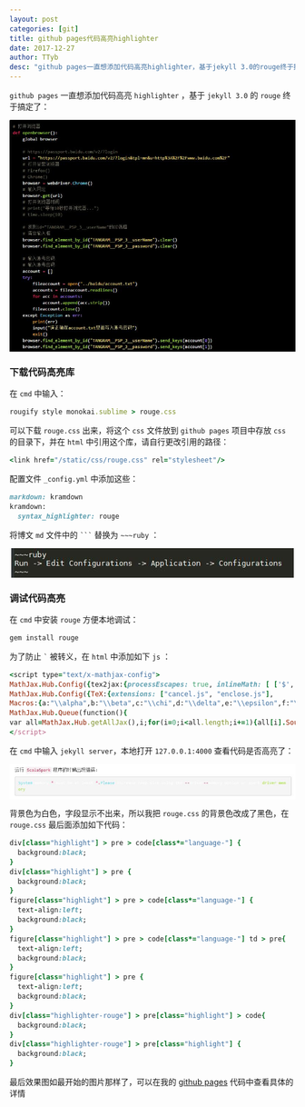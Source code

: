 ```yaml
---
layout: post
categories: [git]
title: github pages代码高亮highlighter
date: 2017-12-27
author: TTyb
desc: "github pages一直想添加代码高亮highlighter，基于jekyll 3.0的rouge终于搞定了"
---
```


`github pages` 一直想添加代码高亮 `highlighter` ，基于 `jekyll 3.0` 的 `rouge` 终于搞定了：

<p style="text-align:center"><img src="/static/postimage/git/highlighter/20171227091833.jpg" class="img-responsive" style="display: block; margin-right: auto; margin-left: auto;"></p>

### 下载代码高亮库

在 `cmd` 中输入：

~~~ruby
rougify style monokai.sublime > rouge.css
~~~

可以下载 `rouge.css` 出来，将这个 `css` 文件放到 `github pages` 项目中存放 `css` 的目录下，并在 `html` 中引用这个库，请自行更改引用的路径：

~~~ruby
<link href="/static/css/rouge.css" rel="stylesheet"/>
~~~

配置文件 `_config.yml` 中添加这些：

~~~ruby
markdown: kramdown
kramdown:
  syntax_highlighter: rouge
~~~

将博文 `md` 文件中的 ```` ``` ```` 替换为 `~~~ruby` ：

<p style="text-align:center"><img src="/static/postimage/git/highlighter/20171227093944.jpg" class="img-responsive" style="display: block; margin-right: auto; margin-left: auto;"></p>

### 调试代码高亮

在 `cmd` 中安装 `rouge` 方便本地调试：

~~~ruby
gem install rouge
~~~

为了防止 ```` ` ```` 被转义，在 `html` 中添加如下 `js` ：

~~~ruby
<script type="text/x-mathjax-config">
MathJax.Hub.Config({tex2jax:{processEscapes: true, inlineMath: [ ['$','$'], ["\\(","\\)"] ], skipTags: ['script', 'noscript', 'style', 'textarea', 'pre', 'code']}});
MathJax.Hub.Config({TeX:{extensions: ["cancel.js", "enclose.js"],
Macros:{a:"\\alpha",b:"\\beta",c:"\\chi",d:"\\delta",e:"\\epsilon",f:"\\phi",g:"\\gamma",h:"\\eta",i:"\\iota",j:"\\varphi",k:"\\kappa",l:"\\lambda",m:"\\mu",n:"\\nu",o:"\\omicron",p:"\\pi",q:"\\theta",r:"\\rho",s:"\\sigma",t:"\\tau",u:"\\upsilon",v:"\\varpi",w:"\\omega",x:"\\xi",y:"\\psi",z:"\\zeta",D:"\\Delta",F:"\\Phi",G:"\\Gamma",J:"\\vartheta",L:"\\Lambda",P:"\\Pi",Q:"\\Theta",S:"\\Sigma",U:"\\Upsilon",V:"\\varsigma",W:"\\Omega",X:"\\Xi",Y:"\\Psi",ve:"\\varepsilon",vk:"\\varkappa",vq:"\\vartheta",vp:"\\varpi",vr:"\\varrho",vs:"\\varsigma",vf:"\\varphi",alg:"\\begin{align}", ealg:"\\end{align}",bmat:"\\begin{bmatrix}", Bmat:"\\begin{Bmatrix}", pmat:"\\begin{pmatrix}", Pmat:"\\begin{Pmatrix}", vmat:"\\begin{vmatrix}", Vmat:"\\begin{Vmatrix}",ebmat:"\\end{bmatrix}", eBmat:"\\end{Bmatrix}",  epmat:"\\end{pmatrix}",  ePmat:"\\end{Pmatrix}",  evmat:"\\end{vmatrix}",  eVmat:"\\end{Vmatrix}",AA:"\\unicode{x212B}", Sum:"\\sum\\limits", abs:['\\lvert #1\\rvert',1], rmd:['\\mathop{\\mathrm{d}#1}',1],bi:['\\boldsymbol{#1}', 1], obar:['0\\!\\!\\!\\raise{.05em}{-}'],opar:['\\frac{\\partial #1}{\\partial #2}', 2], oppar:['\\frac{\\partial^2 #1}{\\partial #2^2}', 2]}}});
MathJax.Hub.Queue(function(){
var all=MathJax.Hub.getAllJax(),i;for(i=0;i<all.length;i+=1){all[i].SourceElement().parentNode.className+=' has-jax';}});
</script>
~~~

在 `cmd` 中输入 `jekyll server`，本地打开 `127.0.0.1:4000` 查看代码是否高亮了：

<p style="text-align:center"><img src="/static/postimage/git/highlighter/20171227094219.jpg" class="img-responsive" style="display: block; margin-right: auto; margin-left: auto;"></p>

背景色为白色，字段显示不出来，所以我把 `rouge.css` 的背景色改成了黑色，在 `rouge.css` 最后面添加如下代码：

~~~ruby
div[class="highlight"] > pre > code[class*="language-"] {
  background:black;
}
div[class="highlight"] > pre {
  background:black;
}
figure[class="highlight"] > pre > code[class*="language-"] {
  text-align:left;
  background:black;
}
figure[class="highlight"] > pre > code[class*="language-"] td > pre{
  text-align:left;
  background:black;
}
figure[class="highlight"] > pre {
  text-align:left;
  background:black;
}
div[class="highlighter-rouge"] > pre[class="highlight"] > code{
  background:black;
}
div[class="highlighter-rouge"] > pre[class="highlight"] {
  background:black;
}
~~~

最后效果图如最开始的图片那样了，可以在我的 [github pages](https://github.com/TTyb/TTyb.github.io) 代码中查看具体的详情